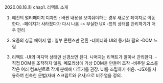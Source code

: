 2020.08.18.화 chap1. 리액트 소개

1. 예전의 멀티페이지 디자인 : 바뀐 내용을 보여줘야하는 경우 새로운 페이지로 이동한다.
  -페이지가 사라졌다가 다시 나옴 -> 부실한 UX
  -앱의 상태를 관리하기가 매우 편리

2. 요즘의 싱글 페이지 앱 : 일부 콘텐츠만 전환
  -데이터와 UI의 동기화 필요
  -DOM 느림
  
3. 리액트
  -UI의 마지막 상태만 신경쓰면 된다. 나머지는 리액트가 알아서 관리한다.
  -직접 DOM을 조작하지 않음. 메모리상에 가상 DOM을 만들어 조작
  -비주얼 요소를 작은 여러 컴포넌트로 작게 분해해 다루기를 권장. UI를 조립하기 쉬움.
  -JSX를 사용하여 친숙한 문법(자바 스크립트와 유사)으로 비주얼을 정의.
